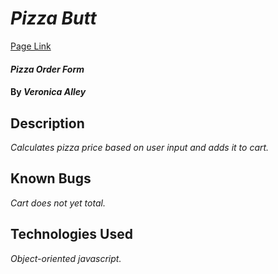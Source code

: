 # _Pizza Butt_

[Page Link](http://veronica-aubry.github.io/pizza/)

#### _Pizza Order Form_

#### By _**Veronica Alley**_

## Description

_Calculates pizza price based on user input and adds it to cart._


## Known Bugs

_Cart does not yet total._

## Technologies Used

_Object-oriented javascript._
